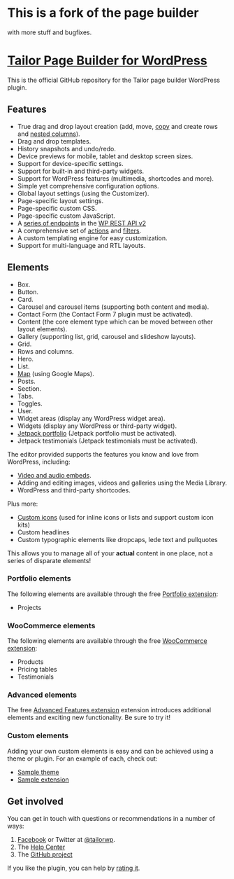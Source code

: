 # This is a fork of the page builder
with more stuff and bugfixes.

# [Tailor Page Builder for WordPress](http://www.gettailor.com/)

This is the official GitHub repository for the Tailor page builder WordPress plugin.

## Features

* True drag and drop layout creation (add, move, [copy](https://github.com/Enclavely/tailor/blob/master/api.md) and create rows and [nested columns](https://medium.com/@tailorwp/columns-on-steroids-df5a5a957d89)).
* Drag and drop templates.
* History snapshots and undo/redo.
* Device previews for mobile, tablet and desktop screen sizes.
* Support for device-specific settings.
* Support for built-in and third-party widgets.
* Support for WordPress features (multimedia, shortcodes and more). 
* Simple yet comprehensive configuration options.
* Global layout settings (using the Customizer).
* Page-specific layout settings.
* Page-specific custom CSS.
* Page-specific custom JavaScript.
* A [series of endpoints](https://github.com/Enclavely/tailor/blob/master/api.md) in the [WP REST API v2](https://wordpress.org/plugins/rest-api/)
* A comprehensive set of [actions](https://github.com/Enclavely/tailor/blob/master/actions.md) and [filters](https://github.com/Enclavely/tailor/blob/master/filters.md).
* A custom templating engine for easy customization.
* Support for multi-language and RTL layouts.

## Elements

* Box.
* Button.
* Card.
* Carousel and carousel items (supporting both content and media).
* Contact Form (the Contact Form 7 plugin must be activated).
* Content (the core element type which can be moved between other layout elements).
* Gallery (supporting list, grid, carousel and slideshow layouts).
* Grid.
* Rows and columns.
* Hero.
* List.
* [Map](https://medium.com/@tailorwp/using-the-google-maps-api-with-tailor-1c4d12f3f7a3#.sonbzg2qh) (using Google Maps).
* Posts.
* Section.
* Tabs.
* Toggles.
* User.
* Widget areas (display any WordPress widget area).
* Widgets (display any WordPress or third-party widget).
* [Jetpack portfolio](https://medium.com/@tailorwp/using-icons-in-your-content-5985fb0209bc#.1ky71l1gn) (Jetpack portfolio must be activated).
* Jetpack testimonials (Jetpack testimonials must be activated).

The editor provided supports the features you know and love from WordPress, including:
* [Video and audio embeds](https://codex.wordpress.org/Embeds).
* Adding and editing images, videos and galleries using the Media Library.
* WordPress and third-party shortcodes.

Plus more:
* [Custom icons](https://medium.com/@tailorwp/using-icons-in-your-content-5985fb0209bc#.1ky71l1gn) (used for inline icons or lists and support custom icon kits)
* Custom headlines
* Custom typographic elements like dropcaps, lede text and pullquotes

This allows you to manage all of your **actual** content in one place, not a series of disparate elements!

### Portfolio elements

The following elements are available through the free [Portfolio extension](https://github.com/Enclavely/tailor-portfolio):

* Projects

### WooCommerce elements

The following elements are available through the free [WooCommerce extension](https://github.com/Enclavely/tailor-woocommerce):

* Products
* Pricing tables
* Testimonials

### Advanced elements

The free [Advanced Features extension](https://github.com/Enclavely/tailor-advanced) extension introduces additional elements and exciting new functionality.  Be sure to try it!

### Custom elements

Adding your own custom elements is easy and can be achieved using a theme or plugin.  For an example of each, check out:

* [Sample theme](https://github.com/Enclavely/tailor-sample-theme)
* [Sample extension](https://github.com/Enclavely/tailor-sample-extension)

## Get involved

You can get in touch with questions or recommendations in a number of ways:

1. [Facebook](https://www.facebook.com/tailorwp/) or Twitter at [@tailorwp](https://twitter.com/tailorwp).
2. The [Help Center](http://support.gettailor.com)
3. The [GitHub project](https://github.com/Enclavely/tailor)

If you like the plugin, you can help by [rating it](https://wordpress.org/support/view/plugin-reviews/tailor?rate=5#postform).

